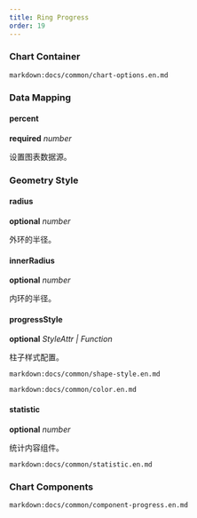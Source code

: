 ```yaml
---
title: Ring Progress
order: 19
---
```


### Chart Container

`markdown:docs/common/chart-options.en.md`

### Data Mapping

#### percent 

<description>**required** _number_</description>

设置图表数据源。

### Geometry Style

#### radius

<description>**optional** _number_</description>

外环的半径。

#### innerRadius

<description>**optional** _number_</description>

内环的半径。

#### progressStyle

<description>**optional** _StyleAttr | Function_</description>

柱子样式配置。

`markdown:docs/common/shape-style.en.md`

`markdown:docs/common/color.en.md`

#### statistic

<description>**optional** _number_</description>

统计内容组件。

`markdown:docs/common/statistic.en.md`

### Chart Components

`markdown:docs/common/component-progress.en.md`

